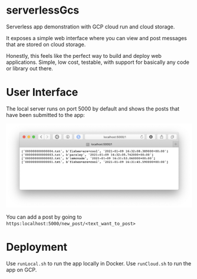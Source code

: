 # serverlessGcs

Serverless app demonstration with GCP cloud run and cloud storage.

It exposes a simple web interface where you can view and post messages that are stored on cloud storage.

Honestly, this feels like the perfect way to build and deploy web applications. Simple, low cost, testable, with support for basically any code or library out there.

# User Interface

The local server runs on port 5000 by default and shows the posts that have been submitted to the app:

![](screenshot.png)

You can add a post by going to `https:localhost:5000/new_post/<text_want_to_post>`

# Deployment

Use `runLocal.sh` to run the app locally in Docker. Use `runCloud.sh` to run the app on GCP.